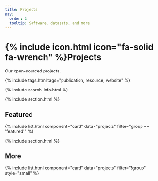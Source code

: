 ```yaml
---
title: Projects
nav:
  order: 2
  tooltip: Software, datasets, and more
---
```


# {% include icon.html icon="fa-solid fa-wrench" %}Projects

Our open-sourced projects.

{% include tags.html tags="publication, resource, website" %}

{% include search-info.html %}

{% include section.html %}

## Featured

{% include list.html component="card" data="projects" filter="group == 'featured'" %}

{% include section.html %}

## More

{% include list.html component="card" data="projects" filter="!group" style="small" %}
